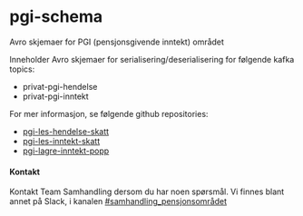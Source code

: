 # pgi-schema
Avro skjemaer for PGI (pensjonsgivende inntekt) området

Inneholder Avro skjemaer for serialisering/deserialisering for følgende kafka topics:
* privat-pgi-hendelse
* privat-pgi-inntekt

For mer informasjon, se følgende github repositories:
* [pgi-les-hendelse-skatt](https://github.com/navikt/pgi-les-hendelse-skatt)
* [pgi-les-inntekt-skatt](https://github.com/navikt/pgi-les-inntekt-skatt)
* [pgi-lagre-inntekt-popp](https://github.com/navikt/pgi-lagre-inntekt-popp)

#### Kontakt
Kontakt Team Samhandling dersom du har noen spørsmål. Vi finnes blant annet på Slack, i kanalen [#samhandling_pensjonsområdet](https://nav-it.slack.com/archives/CQ08JC3UG)
